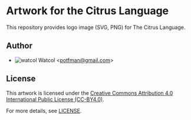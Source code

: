 # Artwork for the Citrus Language
This repository provides logo image (SVG, PNG) for The Citrus Language.

## Author
- ![watcol](https://raw.githubusercontent.com/watcol/icons/main/32/normal.png) Watcol <<potfman@gmail.com>>

## License
This artwork is licensed under the [Creative Commons Attribution 4.0 International Public License (CC-BY4.0)](https://creativecommons.org/licenses/by/4.0/legalcode).

For more details, see [LICENSE](https://github.com/citrus-lang/artwork).
